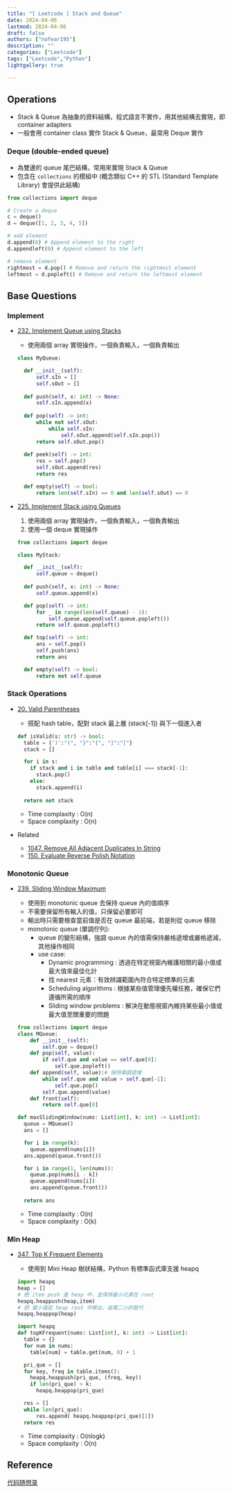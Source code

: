 ```yaml
---
title: "[ Leetcode ] Stack and Queue"
date: 2024-04-06
lastmod: 2024-04-06
draft: false
authors: ["nofear195"]
description: ""
categories: ["Leetcode"]
tags: ["Leetcode","Python"]
lightgallery: true

---
```



<!--more-->

## Operations

- Stack & Queue 為抽象的資料結構，程式語言不實作，用其他結構去實現，即 container adapters
- 一般會用 container class 實作 Stack & Queue，最常用 Deque 實作

### Deque (double-ended queue)

- 為雙邊的 queue 尾巴結構，常用來實現 Stack & Queue
- 包含在 `collections` 的模組中 (概念類似 C++ 的 STL (Standard Template Library) 會提供此結構)

```Python
from collections import deque

# Create a deque
c = deque()
d = deque([1, 2, 3, 4, 5])

# add element
d.append(6) # Append element to the right
d.appendleft(0) # Append element to the left

# remove element
rightmost = d.pop() # Remove and return the rightmost element
leftmost = d.popleft() # Remove and return the leftmost element

```

## Base Questions

### Implement

- [232. Implement Queue using Stacks](https://leetcode.com/problems/implement-queue-using-stacks)

  - 使用兩個 array 實現操作，一個負責輸入，一個負責輸出

  ```Python
  class MyQueue:

    def __init__(self):
        self.sIn = []
        self.sOut = []
        
    def push(self, x: int) -> None:
        self.sIn.append(x)
        
    def pop(self) -> int:
        while not self.sOut:
            while self.sIn:
                self.sOut.append(self.sIn.pop())
        return self.sOut.pop()
        
    def peek(self) -> int:
        res = self.pop()
        self.sOut.append(res)
        return res

    def empty(self) -> bool:
        return len(self.sIn) == 0 and len(self.sOut) == 0
  ```

- [225. Implement Stack using Queues](https://leetcode.com/problems/implement-stack-using-queues)

  1. 使用兩個 array 實現操作，一個負責輸入，一個負責輸出
  2. 使用一個 deque 實現操作

  ```Python
  from collections import deque

  class MyStack:

    def __init__(self):
        self.queue = deque()
        
    def push(self, x: int) -> None:
        self.queue.append(x)

    def pop(self) -> int:
        for _ in range(len(self.queue) - 1):
            self.queue.append(self.queue.popleft())
        return self.queue.popleft()

    def top(self) -> int:
        ans = self.pop()
        self.push(ans)
        return ans

    def empty(self) -> bool:
        return not self.queue
  ```

### Stack Operations

- [20. Valid Parentheses](https://leetcode.com/problems/valid-parentheses)

  - 搭配 hash table，配對 stack 最上層 (stack[-1]) 與下一個進入者

  ```Python
  def isValid(s: str) -> bool:
    table = {')':"(", "}":"{", "]":"["}
    stack = []

    for i in s:
      if stack and i in table and table[i] === stack[-1]:
        stack.pop()
      else:
        stack.append(i)
 
    return not stack
  ```

  - Time complaxity : O(n)
  - Space complaxity : O(n)
- Related
  - [1047. Remove All Adjacent Duplicates In String](https://leetcode.com/problems/remove-all-adjacent-duplicates-in-string)
  - [150. Evaluate Reverse Polish Notation](https://leetcode.com/problems/evaluate-reverse-polish-notation)

### Monotonic Queue

- [239. Sliding Window Maximum](https://leetcode.com/problems/sliding-window-maximum)

  - 使用到 monotonic queue 去保持 queue 內的值順序
  - 不需要保留所有輸入的值，只保留必要即可
  - 輸出時只需要檢查當前值是否在 queue 最前端，若是則從 queue 移除
  - monotonic queue (單調佇列):
    - queue 的變形結構，強調 queue 內的值需保持嚴格遞增或嚴格遞減，其他操作相同
    - use case:
      - Dynamic programming : 透過在特定視窗內維護相關的最小值或最大值來最佳化計
      - 找 nearest 元素：有效辨識範圍內符合特定標準的元素
      - Scheduling algorithms :  根據某些值管理優先權任務，確保它們遵循所需的順序
      - Sliding window problems : 解決在動態視窗內維持某些最小值或最大值至關重要的問題

  ```Python
  from collections import deque
  class MQueue:
      def __init__(self):
          self.que = deque()
      def pop(self, value):
          if self.que and value == self.que[0]:
              self.que.popleft()
      def append(self, value):# 保持單調遞增
          while self.que and value > self.que[-1]: 
              self.que.pop()
          self.que.append(value)
      def front(self):
          return self.que[0]
  ```

  ```Python
  def maxSlidingWindow(nums: List[int], k: int) -> List[int]:
    queue = MQueue()
    ans = []

    for i in range(k):
      queue.append(nums[i])
    ans.append(queue.front())

    for i in range(1, len(nums)):
      queue.pop(nums[i - k])
      queue.append(nums[i])
      ans.append(queue.front())
    
    return ans
  ```

  - Time complaxity : O(n)
  - Space complaxity : O(k)

### Min Heap

- [347. Top K Frequent Elements](https://leetcode.com/problems/top-k-frequent-elements)

  - 使用到 Mini Heap 樹狀結構，Python 有標準函式庫支援 heapq

  ```python
  import heapq
  heap = []
  # 把 item push 進 heap 中，並保持最小元素在 root
  heapq.heappush(heap,item)
  # 把 最小值從 heap root 中移出，由第二小的替代
  heapq.heappop(heap)

  ```

  ```Python
  import heapq
  def topKFrequent(nums: List[int], k: int) -> List[int]:
    table = {}
    for num in nums:
      table[num] = table.get(num, 0) + 1

    pri_que = [] 
    for key, freq in table.items():
      heapq.heappush(pri_que, (freq, key))
      if len(pri_que) > k:
        heapq.heappop(pri_que)

    res = []
    while len(pri_que):
        res.append( heapq.heappop(pri_que)[1])
    return res
  ```

  - Time complaxity : O(nlogk)
  - Space complaxity : O(n)

## Reference

[代码随想录](https://github.com/youngyangyang04/leetcode-master)
